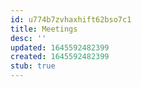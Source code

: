 ```yaml
---
id: u774b7zvhaxhift62bso7c1
title: Meetings
desc: ''
updated: 1645592482399
created: 1645592482399
stub: true
---
```


